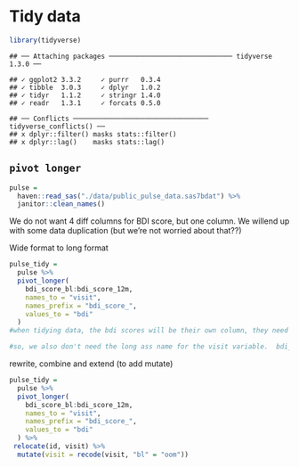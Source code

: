 Tidy data
================

``` r
library(tidyverse)
```

    ## ── Attaching packages ─────────────────────────────── tidyverse 1.3.0 ──

    ## ✓ ggplot2 3.3.2     ✓ purrr   0.3.4
    ## ✓ tibble  3.0.3     ✓ dplyr   1.0.2
    ## ✓ tidyr   1.1.2     ✓ stringr 1.4.0
    ## ✓ readr   1.3.1     ✓ forcats 0.5.0

    ## ── Conflicts ────────────────────────────────── tidyverse_conflicts() ──
    ## x dplyr::filter() masks stats::filter()
    ## x dplyr::lag()    masks stats::lag()

## `pivot longer`

``` r
pulse = 
  haven::read_sas("./data/public_pulse_data.sas7bdat") %>% 
  janitor::clean_names()
```

We do not want 4 diff columns for BDI score, but one column. We willend
up with some data duplication (but we’re not worried about that??)

Wide format to long format

``` r
pulse_tidy = 
  pulse %>% 
  pivot_longer(
    bdi_score_bl:bdi_score_12m,
    names_to = "visit",
    names_prefix = "bdi_score_",
    values_to = "bdi"
  )
#when tidying data, the bdi scores will be their own column, they need their own name, which we've named here as "visit". Their values will no longer fall under their current columns and need to be renamed as well to "bdi"

#so, we also don't need the long ass name for the visit variable.  bdi_score_bl can just be "bl" or "baseline".  The `names_prefix` fn removes it.  NEXT time, fix bl to 0m for consistency (IN THE NEXT CODE CHUNK.
```

rewrite, combine and extend (to add mutate)

``` r
pulse_tidy = 
  pulse %>% 
  pivot_longer(
    bdi_score_bl:bdi_score_12m,
    names_to = "visit",
    names_prefix = "bdi_score_",
    values_to = "bdi"
  ) %>% 
 relocate(id, visit) %>% 
  mutate(visit = recode(visit, "bl" = "oom"))
```
